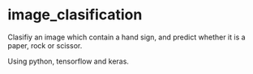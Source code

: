 # image_clasification
Clasifiy an image which contain a hand sign, and predict whether it is a paper, rock or scissor.

Using python, tensorflow and keras.
